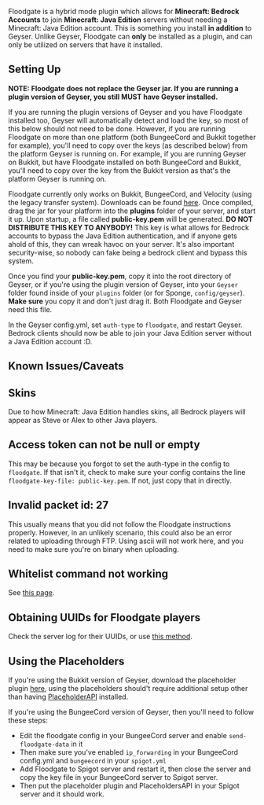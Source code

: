 Floodgate is a hybrid mode plugin which allows for **Minecraft: Bedrock Accounts** to join **Minecraft: Java Edition** servers without needing a Minecraft: Java Edition account. This is something you install **in addition** to Geyser. Unlike Geyser, Floodgate can **only** be installed as a plugin, and can only be utilized on servers that have it installed. 


## Setting Up
**NOTE: Floodgate does not replace the Geyser jar. If you are running a plugin version of Geyser, you still MUST have Geyser installed.**

If you are running the plugin versions of Geyser and you have Floodgate installed too, Geyser will automatically detect and load the key, so most of this below should not need to be done. However, if you are running Floodgate on more than one platform (both BungeeCord and Bukkit together for example), you'll need to copy over the keys (as described below) from the platform Geyser is running on. For example, if you are running Geyser on Bukkit, but have Floodgate installed on both BungeeCord and Bukkit, you'll need to copy over the key from the Bukkit version as that's the platform Geyser is running on.

Floodgate currently only works on Bukkit, BungeeCord, and Velocity (using the legacy transfer system). Downloads can be found [here](https://ci.nukkitx.com/job/GeyserMC/job/Floodgate/job/development/). Once compiled, drag the jar for your platform into the **plugins** folder of your server, and start it up. Upon startup, a file called **public-key.pem** will be generated. **DO NOT DISTRIBUTE THIS KEY TO ANYBODY!** This key is what allows for Bedrock accounts to bypass the Java Edition authentication, and if anyone gets ahold of this, they can wreak havoc on your server. It's also important security-wise, so nobody can fake being a bedrock client and bypass this system.

Once you find your **public-key.pem**, copy it into the root directory of Geyser, or if you're using the plugin version of Geyser, into your `Geyser` folder found inside of your `plugins` folder (or for Sponge, `config/geyser`). **Make sure** you copy it and don't just drag it. Both Floodgate and Geyser need this file.

In the Geyser config.yml, set `auth-type` to `floodgate`, and restart Geyser. Bedrock clients should now be able to join your Java Edition server without a Java Edition account :D.

## Known Issues/Caveats

## Skins
Due to how Minecraft: Java Edition handles skins, all Bedrock players will appear as Steve or Alex to other Java players. 

## Access token can not be null or empty
This may be because you forgot to set the auth-type in the config to `floodgate`. If that isn't it, check to make sure your config contains the line `floodgate-key-file: public-key.pem`. If not, just copy that in directly.

## Invalid packet id: 27
This usually means that you did not follow the Floodgate instructions properly. However, in an unlikely scenario, this could also be an error related to uploading through FTP. Using ascii will not work here, and you need to make sure you're on binary when uploading.

## Whitelist command not working
See [this page](FAQ#how-do-i-add-players-to-the-whitelist-when-using-floodgate).

## Obtaining UUIDs for Floodgate players
Check the server log for their UUIDs, or use [this method](FAQ#how-do-i-find-a-players-uuid-without-them-joining-when-using-floodgate).

## Using the Placeholders
If you're using the Bukkit version of Geyser, download the placeholder plugin [here](https://github.com/rtm516/FloodgatePlaceholders/), using the placeholders should't require additional setup other than having [PlaceholderAPI](https://www.spigotmc.org/resources/placeholderapi.6245/) installed.

If you're using the BungeeCord version of Geyser, then you'll need to follow these steps:
+ Edit the floodgate config in your BungeeCord server and enable `send-floodgate-data` in it
+ Then make sure you've enabled `ip_forwarding` in your BungeeCord config.yml and `bungeecord` in your `spigot.yml`
+ Add Floodgate to Spigot server and restart it, then close the server and copy the key file in your BungeeCord server to Spigot server.
+ Then put the placeholder plugin and PlaceholdersAPI in your Spigot server and it should work.